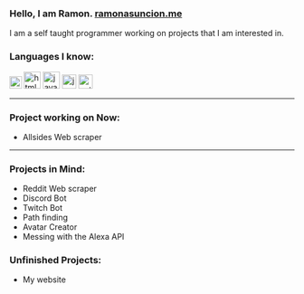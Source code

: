 ### Hello, I am Ramon. [ramonasuncion.me][website]

I am a self taught programmer working on projects that I am interested in.
<br/>

### Languages I know:

<a href="https://ibb.co/pzS4nr8"><img src="https://i.ibb.co/4TH4JgG/css.png" alt="css" width="21.5"></a>
<a href="https://imgbb.com/"><img src="https://i.ibb.co/XzBZv4C/html.png" alt="html" width="30"></a>
<a href="https://imgbb.com/"><img src="https://i.ibb.co/n3TTffX/java.png" alt="java" width="30"></a>
<a href="https://ibb.co/tJ8RXpy"><img src="https://i.ibb.co/CHhL2Kx/js.jpg" alt="js" width="25"></a>
<a href="https://ibb.co/0XrZS9n"><img src="https://i.ibb.co/LP16Wg0/python.png" alt="python" width="25"></a>
<br/>

---

### Project working on Now:

- Allsides Web scraper

---

### Projects in Mind:

- Reddit Web scraper
- Discord Bot
- Twitch Bot
- Path finding
- Avatar Creator
- Messing with the Alexa API

### Unfinished Projects:
- My website

[website]: https://ramonasuncion.me/
